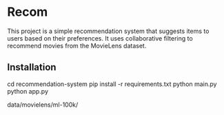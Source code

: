 # Recom

This project is a simple recommendation system that suggests items to users based on their preferences. It uses collaborative filtering to recommend movies from the MovieLens dataset.

## Installation

cd recommendation-system
pip install -r requirements.txt
python main.py
python app.py

data/movielens/ml-100k/

